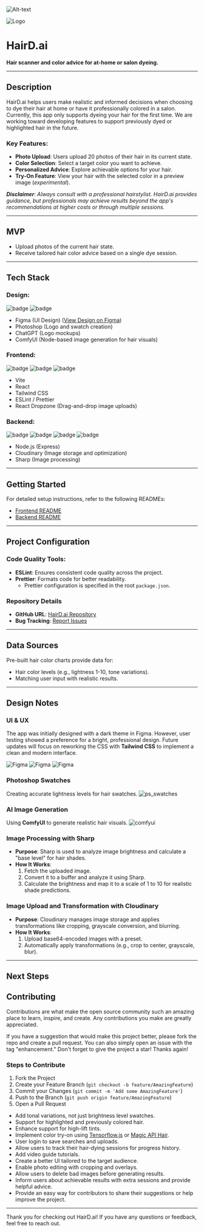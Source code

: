 ![Alt-text](https://img.shields.io/badge/yes-nodejs-8A2BE2)

![Logo](./client/src/assets/hairdai_logo_light.png)

# HairD.ai

**Hair scanner and color advice for at-home or salon dyeing.**

---

## Description

HairD.ai helps users make realistic and informed decisions when choosing to dye their hair at home or have it professionally colored in a salon. Currently, this app only supports dyeing your hair for the first time. We are working toward developing features to support previously dyed or highlighted hair in the future.

### Key Features:

- **Photo Upload**: Users upload 20 photos of their hair in its current state.
- **Color Selection**: Select a target color you want to achieve.
- **Personalized Advice**: Explore achievable options for your hair.
- **Try-On Feature**: View your hair with the selected color in a preview image (_experimental_).

_**Disclaimer**: Always consult with a professional hairstylist. HairD.ai provides guidance, but professionals may achieve results beyond the app's recommendations at higher costs or through multiple sessions._

---

## MVP

- Upload photos of the current hair state.
- Receive tailored hair color advice based on a single dye session.

---

## Tech Stack

### **Design**:

![badge](https://img.shields.io/badge/Design-Figma-8A2BE2)
![badge](https://img.shields.io/badge/Design-Photoshop-8A2BE2)

- Figma (UI Design) ([View Design on Figma](https://www.figma.com/design/JzsGgUyJXgZwd1jFNINP0v/HairD.ai?node-id=0-1&t=bnPaphQKCko9XtXy-1))
- Photoshop (Logo and swatch creation)
- ChatGPT (Logo mockups)
- ComfyUI (Node-based image generation for hair visuals)

### **Frontend**:

![badge](https://img.shields.io/badge/Frontend-React-8A2BE2)
![badge](https://img.shields.io/badge/Frontend-Vite-8A2BE2)
![badge](https://img.shields.io/badge/Frontend-Tailwind%20CSS-8A2BE2)

- Vite
- React
- Tailwind CSS
- ESLint / Prettier
- React Dropzone (Drag-and-drop image uploads)

### **Backend**:

![badge](https://img.shields.io/badge/Backend-Node.js-8A2BE2)
![badge](https://img.shields.io/badge/Backend-Express-8A2BE2)
![badge](https://img.shields.io/badge/Backend-Cloudinary-8A2BE2)
![badge](https://img.shields.io/badge/Backend-Sharp-8A2BE2)

- Node.js (Express)
- Cloudinary (Image storage and optimization)
- Sharp (Image processing)

---

## Getting Started

For detailed setup instructions, refer to the following READMEs:

- [Frontend README](./client/README.md)
- [Backend README](./server/README.md)

---

## Project Configuration

### **Code Quality Tools**:

- **ESLint**: Ensures consistent code quality across the project.
- **Prettier**: Formats code for better readability.
  - Prettier configuration is specified in the root `package.json`.

### Repository Details

- **GitHub URL**: [HairD.ai Repository](https://github.com/dripstaltd/HairD.ai)
- **Bug Tracking**: [Report Issues](https://github.com/dripstaltd/HairD.ai/issues)

---

## Data Sources

Pre-built hair color charts provide data for:

- Hair color levels (e.g., lightness 1-10, tone variations).
- Matching user input with realistic results.

---

## Design Notes

### UI & UX

The app was initially designed with a dark theme in Figma. However, user testing showed a preference for a bright, professional design. Future updates will focus on reworking the CSS with **Tailwind CSS** to implement a clean and modern interface.

![Figma](./client/src/assets/buttons_inset.png)
![Figma](./client/src/assets/figma_dark_ui.png)
![Figma](./client/src/assets/figma_dark_ui_screen_large.png)

### Photoshop Swatches

Creating accurate lightness levels for hair swatches.
![ps_swatches](./client/src/assets/creating%20swatches%20in%20ps.png)

### AI Image Generation

Using **ComfyUI** to generate realistic hair visuals.
![comfyui](./client/src/assets/comfyui_screenshot_hair_models.png)

### Image Processing with Sharp

- **Purpose**: Sharp is used to analyze image brightness and calculate a "base level" for hair shades.
- **How It Works**:
  1. Fetch the uploaded image.
  2. Convert it to a buffer and analyze it using Sharp.
  3. Calculate the brightness and map it to a scale of 1 to 10 for realistic shade predictions.

### Image Upload and Transformation with Cloudinary

- **Purpose**: Cloudinary manages image storage and applies transformations like cropping, grayscale conversion, and blurring.
- **How It Works**:
  1. Upload base64-encoded images with a preset.
  2. Automatically apply transformations (e.g., crop to center, grayscale, blur).

---

## Next Steps

## Contributing

Contributions are what make the open source community such an amazing place to learn, inspire, and create. Any contributions you make are greatly appreciated.

If you have a suggestion that would make this project better, please fork the repo and create a pull request. You can also simply open an issue with the tag "enhancement." Don't forget to give the project a star! Thanks again!

### Steps to Contribute

1. Fork the Project
2. Create your Feature Branch (`git checkout -b feature/AmazingFeature`)
3. Commit your Changes (`git commit -m 'Add some AmazingFeature'`)
4. Push to the Branch (`git push origin feature/AmazingFeature`)
5. Open a Pull Request

- Add tonal variations, not just brightness level swatches.
- Support for highlighted and previously colored hair.
- Enhance support for high-lift tints.
- Implement color try-on using [Tensorflow.js](https://www.tensorflow.org/js) or [Magic API Hair](https://api.market/store/magicapi/hair).
- User login to save searches and uploads.
- Allow users to track their hair-dying sessions for progress history.
- Add video guide tutorials.
- Create a better UI tailored to the target audience.
- Enable photo editing with cropping and overlays.
- Allow users to delete bad images before generating results.
- Inform users about achievable results with extra sessions and provide helpful advice.
- Provide an easy way for contributors to share their suggestions or help improve the project.

---

Thank you for checking out HairD.ai! If you have any questions or feedback, feel free to reach out.

